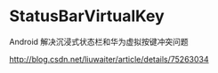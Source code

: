 # StatusBarVirtualKey
Android 解决沉浸式状态栏和华为虚拟按键冲突问题

http://blog.csdn.net/liuwaiter/article/details/75263034
